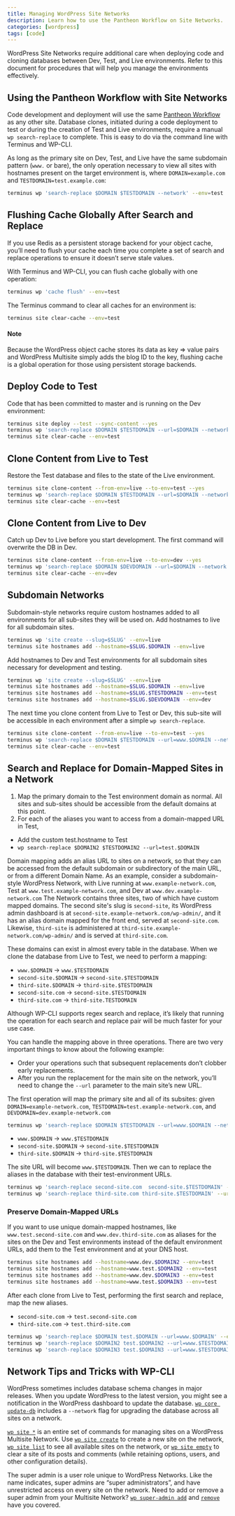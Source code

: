 ```yaml
---
title: Managing WordPress Site Networks
description: Learn how to use the Pantheon Workflow on Site Networks.
categories: [wordpress]
tags: [code]
---
```

WordPress Site Networks require additional care when deploying code and cloning databases between Dev, Test, and Live environments. Refer to this document for procedures that will help you manage the environments effectively.

## Using the Pantheon Workflow with Site Networks

Code development and deployment will use the same [Pantheon Workflow](/docs/pantheon-workflow) as any other site. Database clones, initiated during a code deployment to test or during the creation of Test and Live environments, require a manual `wp search-replace` to complete. This is easy to do via the command line with Terminus and WP-CLI.

As long as the primary site on Dev, Test, and Live have the same subdomain pattern (`www.` or bare), the only operation necessary to view all sites with hostnames present on the target environment is, where `DOMAIN=example.com` and `TESTDOMAIN=test.example.com`:
```bash
terminus wp 'search-replace $DOMAIN $TESTDOMAIN --network' --env=test
```
## Flushing Cache Globally After Search and Replace

If you use Redis as a persistent storage backend for your object cache, you’ll need to flush your cache each time you complete a set of search and replace operations to ensure it doesn’t serve stale values.

With Terminus and WP-CLI, you can flush cache globally with one operation:

```bash
terminus wp 'cache flush' --env=test
```
The Terminus command to clear all caches for an environment is:
```bash
terminus site clear-cache --env=test
```

<div class="alert alert-info" role="alert">
<h4>Note</h4>
Because the WordPress object cache stores its data as key => value pairs and WordPress Multisite simply adds the blog ID to the key, flushing cache is a global operation for those using persistent storage backends. </div>


## Deploy Code to Test

Code that has been committed to master and is running on the Dev environment:
```bash
terminus site deploy --test --sync-content --yes
terminus wp 'search-replace $DOMAIN $TESTDOMAIN --url=$DOMAIN --network' --env=test
terminus site clear-cache --env=test
```
## Clone Content from Live to Test
Restore the Test database and files to the state of the Live environment.
```bash
terminus site clone-content --from-env=live --to-env=test --yes
terminus wp 'search-replace $DOMAIN $TESTDOMAIN --url=$DOMAIN --network' --env=test
terminus site clear-cache --env=test
```

## Clone Content from Live to Dev
Catch up Dev to Live before you start development. The first command will overwrite the DB in Dev.
```bash
terminus site clone-content --from-env=live --to-env=dev --yes
terminus wp 'search-replace $DOMAIN $DEVDOMAIN --url=$DOMAIN --network' --env=dev
terminus site clear-cache --env=dev
```

## Subdomain Networks

Subdomain-style networks require custom hostnames added to all environments for all sub-sites they will be used on. Add hostnames to live for all subdomain sites.

```bash
terminus wp 'site create --slug=$SLUG' --env=live
terminus site hostnames add --hostname=$SLUG.$DOMAIN --env=live
```
Add hostnames to Dev and Test environments for all subdomain sites necessary for development and testing.  
```bash
terminus wp 'site create --slug=$SLUG' --env=live
terminus site hostnames add --hostname=$SLUG.$DOMAIN --env=live
terminus site hostnames add --hostname=$SLUG.$TESTDOMAIN --env=test
terminus site hostnames add --hostname=$SLUG.$DEVDOMAIN --env=dev
```
The next time you clone content from Live to Test or Dev, this sub-site will be accessible in each environment after a simple `wp search-replace`.

```bash
terminus site clone-content --from-env=live --to-env=test --yes
terminus wp 'search-replace $DOMAIN $TESTDOMAIN --url=www.$DOMAIN --network' --env=test
terminus site clear-cache --env=test
```

## Search and Replace for Domain-Mapped Sites in a Network

1. Map the primary domain to the Test environment domain as normal. All sites and sub-sites should be accessible from the default domains at this point.
2. For each of the aliases you want to access from a domain-mapped URL in Test,
 - Add the custom test.hostname to Test
 - `wp search-replace $DOMAIN2 $TESTDOMAIN2 --url=test.$DOMAIN`

Domain mapping adds an alias URL to sites on a network, so that they can be accessed from the default subdomain or subdirectory of the main URL, or from a different Domain Name. As an example, consider a subdomain-style WordPress Network, with Live running at `www.example-network.com`, Test at `www.test.example-network.com`, and Dev at `www.dev.example-network.com` The Network contains three sites, two of which have custom mapped domains. The second site's slug is `second-site`,  its WordPress admin dashboard is at `second-site.example-network.com/wp-admin/`, and it has an alias domain mapped for the front end, served at `second-site.com`. Likewise,  `third-site` is administered at `third-site.example-network.com/wp-admin/` and is served at `third-site.com`.

These domains can exist in almost every table in the database. When we clone the database from Live to  Test, we need to perform a mapping:

- `www.$DOMAIN` -> `www.$TESTDOMAIN`
- `second-site.$DOMAIN` -> `second-site.$TESTDOMAIN`
- `third-site.$DOMAIN` -> `third-site.$TESTDOMAIN`
- `second-site.com` -> `second-site.$TESTDOMAIN`
- `third-site.com` -> `third-site.TESTDOMAIN`

Although WP-CLI supports regex search and replace, it’s likely that running the operation for each search and replace pair will be much faster for your use case.

You can handle the mapping above in three operations. There are two very important things to know about the following example:

- Order your operations such that subsequent replacements don’t clobber early replacements.
- After you run the replacement for the main site on the network, you’ll need to change the `--url` parameter to the main site’s new URL.

The first operation will map the primary site and all of its subsites:
given `DOMAIN=example-network.com`, `TESTDOMAIN=test.example-network.com`, and `DEVDOMAIN=dev.example-network.com`
```bash
terminus wp 'search-replace $DOMAIN $TESTDOMAIN --url=www.$DOMAIN --network' --env=test
```
- `www.$DOMAIN` -> `www.$TESTDOMAIN`
- `second-site.$DOMAIN` -> `second-site.$TESTDOMAIN`
- `third-site.$DOMAIN` -> `third-site.$TESTDOMAIN`

The site URL will become `www.$TESTDOMAIN`.
Then we can to replace the aliases in the database with their test-environment URLs.
```bash
terminus wp 'search-replace second-site.com  second-site.$TESTDOMAIN' --url=www.$TESTDOMAIN --network --env=test
terminus wp 'search-replace third-site.com third-site.$TESTDOMAIN' --url=twww.$TESTDOMAIN --network --env=test
```
### Preserve Domain-Mapped URLs

If you want to use unique domain-mapped hostnames, like `www.test.second-site.com` and `www.dev.third-site.com` as aliases for the sites on the Dev and Test environments instead of the default environment URLs, add them to the Test environment and at your DNS host.
```bash
terminus site hostnames add --hostname=www.dev.$DOMAIN2 --env=test
terminus site hostnames add --hostname=www.test.$DOMAIN2 --env=test
terminus site hostnames add --hostname=www.dev.$DOMAIN3 --env=test
terminus site hostnames add --hostname=www.test.$DOMAIN3 --env=test
```
After each clone from Live to Test, performing the first search and replace, map the new aliases.
- `second-site.com` -> `test.second-site.com`
- `third-site.com` -> `test.third-site.com`
```bash
terminus wp 'search-replace $DOMAIN test.$DOMAIN --url=www.$DOMAIN' --env=test
terminus wp 'search-replace $DOMAIN2 test.$DOMAIN2 --url=www.$TESTDOMAIN' --env=test
terminus wp 'search-replace $DOMAIN3 test.$DOMAIN3 --url=www.$TESTDOMAIN' --env=test
```

## Network Tips and Tricks with WP-CLI

WordPress sometimes includes database schema changes in major releases. When you update WordPress to the latest version, you might see a notification in the WordPress dashboard to update the database. [`wp core update-db`](http://wp-cli.org/commands/core/update-db/) includes a `--network` flag for upgrading the database across all sites on a network.

[`wp site *`](http://wp-cli.org/commands/site/) is an entire set of commands for managing sites on a WordPress Multisite Network. Use [`wp site create`](http://wp-cli.org/commands/site/create/) to create a new site on the network, [`wp site list`](http://wp-cli.org/commands/site/list/) to see all available sites on the network, or [`wp site empty`](http://wp-cli.org/commands/site/empty/) to clear a site of its posts and comments (while retaining options, users, and other configuration details).

The super admin is a user role unique to WordPress Networks. Like the name indicates, super admins are “super administrators”, and have unrestricted access on every site on the network. Need to add or remove a super admin from your Multisite Network? [`wp super-admin add`](http://wp-cli.org/commands/super-admin/add/) and [`remove`](http://wp-cli.org/commands/super-admin/remove/) have you covered.
